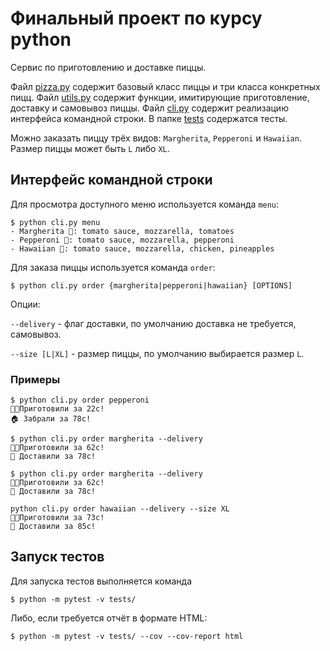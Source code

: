 # Финальный проект по курсу python

Сервис по приготовлению и доставке пиццы.

Файл [pizza.py](pizza.py) содержит базовый класс пиццы и три класса конкретных пицц. Файл [utils.py](utils.py) содержит функции, имитирующие приготовление, доставку и самовывоз пиццы. Файл [cli.py](cli.py) содержит реализацию интерфейса командной строки. В папке [tests](./tests) содержатся тесты.

Можно заказать пиццу трёх видов: `Margherita`,  `Pepperoni` и `Hawaiian`. Размер пиццы может быть `L` либо `XL`.

## Интерфейс командной строки
Для просмотра доступного меню используется команда `menu`:
```console
$ python cli.py menu
- Margherita 🧀: tomato sauce, mozzarella, tomatoes
- Pepperoni 🍕: tomato sauce, mozzarella, pepperoni
- Hawaiian 🍍: tomato sauce, mozzarella, chicken, pineapples
```
Для заказа пиццы используется команда `order`:
```console
$ python cli.py order {margherita|pepperoni|hawaiian} [OPTIONS]
```
Опции:

`--delivery` - флаг доставки, по умолчанию доставка не требуется, самовывоз.

`--size [L|XL]` - размер пиццы, по умолчанию выбирается размер `L`.
### Примеры
```console
$ python cli.py order pepperoni
👨‍🍳Приготовили за 22с!
🏠 Забрали за 78с!
```
```console
$ python cli.py order margherita --delivery
👨‍🍳Приготовили за 62с!
🛵 Доставили за 78с!
```
```console
$ python cli.py order margherita --delivery
👨‍🍳Приготовили за 62с!
🛵 Доставили за 78с!
```
```console
python cli.py order hawaiian --delivery --size XL
👨‍🍳Приготовили за 73с!
🛵 Доставили за 85с!
```
## Запуск тестов
Для запуска тестов выполняется команда
```console
$ python -m pytest -v tests/
```
Либо, если требуется отчёт в формате HTML:
```console
$ python -m pytest -v tests/ --cov --cov-report html
```

